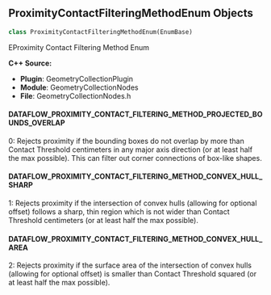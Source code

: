 ## ProximityContactFilteringMethodEnum Objects

```python
class ProximityContactFilteringMethodEnum(EnumBase)
```

EProximity Contact Filtering Method Enum

**C++ Source:**

- **Plugin**: GeometryCollectionPlugin
- **Module**: GeometryCollectionNodes
- **File**: GeometryCollectionNodes.h

<a id="unreal.ProximityContactFilteringMethodEnum.DATAFLOW_PROXIMITY_CONTACT_FILTERING_METHOD_PROJECTED_BOUNDS_OVERLAP"></a>

#### DATAFLOW_PROXIMITY_CONTACT_FILTERING_METHOD_PROJECTED_BOUNDS_OVERLAP

0: Rejects proximity if the bounding boxes do not overlap by more than Contact Threshold centimeters in any major axis direction (or at least half the max possible). This can filter out corner connections of box-like shapes.

<a id="unreal.ProximityContactFilteringMethodEnum.DATAFLOW_PROXIMITY_CONTACT_FILTERING_METHOD_CONVEX_HULL_SHARP"></a>

#### DATAFLOW_PROXIMITY_CONTACT_FILTERING_METHOD_CONVEX_HULL_SHARP

1: Rejects proximity if the intersection of convex hulls (allowing for optional offset) follows a sharp, thin region which is not wider than Contact Threshold centimeters (or at least half the max possible).

<a id="unreal.ProximityContactFilteringMethodEnum.DATAFLOW_PROXIMITY_CONTACT_FILTERING_METHOD_CONVEX_HULL_AREA"></a>

#### DATAFLOW_PROXIMITY_CONTACT_FILTERING_METHOD_CONVEX_HULL_AREA

2: Rejects proximity if the surface area of the intersection of convex hulls (allowing for optional offset) is smaller than Contact Threshold squared (or at least half the max possible).

<a id="unreal.ConnectionContactAreaMethodEnum"></a>
